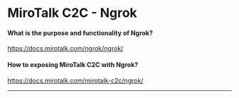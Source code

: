 # MiroTalk C2C - Ngrok

#### What is the purpose and functionality of Ngrok?

https://docs.mirotalk.com/ngrok/ngrok/

#### How to exposing MiroTalk C2C with Ngrok?

https://docs.mirotalk.com/mirotalk-c2c/ngrok/

---
